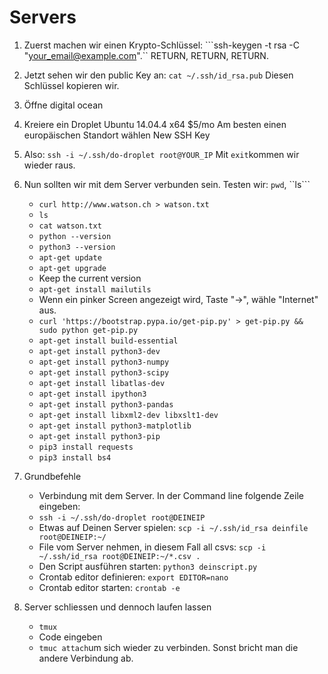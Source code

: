 # Servers

1. Zuerst machen wir einen Krypto-Schlüssel: ```ssh-keygen -t rsa -C "your_email@example.com".``  RETURN, RETURN, RETURN.
2. Jetzt sehen wir den public Key an: ```cat ~/.ssh/id_rsa.pub```
   Diesen Schlüssel kopieren wir.
3. Öffne digital ocean
4. Kreiere ein Droplet
   Ubuntu 14.04.4 x64
   $5/mo
   Am besten einen europäischen Standort wählen
   New SSH Key
5. Also: ```ssh -i ~/.ssh/do-droplet root@YOUR_IP```
   Mit ```exit```kommen wir wieder raus.
6. Nun sollten wir mit dem Server verbunden sein.
   Testen wir: ```pwd```, ``ls```
   - ```curl http://www.watson.ch > watson.txt```
   - ``ls``
   - ```cat watson.txt```
   - ```python --version```
   - ```python3 --version```
   - ```apt-get update```
   - ```apt-get upgrade```
   - Keep the current version
   - ```apt-get install mailutils```
   - Wenn ein pinker Screen angezeigt wird, Taste "->", wähle "Internet" aus.
   - ```curl 'https://bootstrap.pypa.io/get-pip.py' > get-pip.py && sudo python get-pip.py```
   - ```apt-get install build-essential```
   - ```apt-get install python3-dev```
   - ```apt-get install python3-numpy```
   - ```apt-get install python3-scipy```
   - ```apt-get install libatlas-dev```
   - ```apt-get install ipython3```
   - ```apt-get install python3-pandas```
   - ```apt-get install libxml2-dev libxslt1-dev```
   - ```apt-get install python3-matplotlib```
   - ```apt-get install python3-pip```
   - ```pip3 install requests```
   - ```pip3 install bs4```

6. Grundbefehle
   - Verbindung mit dem Server. In der Command line folgende Zeile eingeben:
   - ```ssh -i ~/.ssh/do-droplet root@DEINEIP```
   - Etwas auf Deinen Server spielen: ```scp -i ~/.ssh/id_rsa deinfile root@DEINEIP:~/```
   - File vom Server nehmen, in diesem Fall all csvs: ```scp -i ~/.ssh/id_rsa root@DEINEIP:~/*.csv .```
   - Den Script ausführen starten: ```python3 deinscript.py```
   - Crontab editor definieren: ```export EDITOR=nano```
   - Crontab editor starten: ```crontab -e```

7. Server schliessen und dennoch laufen lassen
   - ```tmux```
   - Code eingeben
   - ```tmuc attach```um sich wieder zu verbinden. Sonst bricht man die andere Verbindung ab. 
